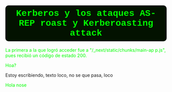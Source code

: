 <h1 style="
    color: #00ff00;
    background: #031200; 
    border-radius: 10px;
    border-radius: 10px; 
    padding: 10px;     
    font-family: 'Courier New';
    text-align: center; 
"> 
 Kerberos y los ataques AS-REP roast y Kerberoasting attack
</h1>


<p style="color: #00ff00;">La primera a la que logró acceder fue a "/_next/static/chunks/main-ap    p.js", pues recibió un código de estado 200.</p>

<p style="
    color: #00ff00;
">
Hoa?
</p>


<div>
Estoy escribiendo, texto loco, no se que pasa, loco<p style="color: #00ff00;">Hola nose</p>

</div>
